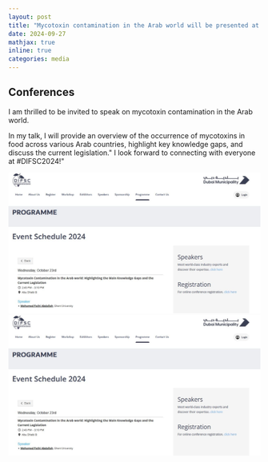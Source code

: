 ```yaml
---
layout: post
title: "Mycotoxin contamination in the Arab world will be presented at the 18th Dubai International Food Safety in Dubai, UAE"
date: 2024-09-27
mathjax: true
inline: true
categories: media
---
```


## Conferences

I am thrilled to be invited to speak on mycotoxin contamination in the Arab world. 

In my talk, I will provide an overview of the occurrence of mycotoxins in food across various Arab countries, highlight key knowledge gaps, and discuss the current legislation."
I look forward to connecting with everyone at #DIFSC2024!"

<div class="image-container">
  <img class="conferences" src="/images/2024_09_27.JPG" alt="Conferences">
  <img class="conferences-image" src="/images/2024_09_27.JPG" alt="Conferences">
</div>


<style>
    .a2a_kit {
        float: right; /* Float the div to the right */
        margin: 10px; /* Add some margin for spacing */
    }
</style>

<!-- AddToAny BEGIN -->
<div class="a2a_kit a2a_kit_size_32 a2a_default_style">
    <a class="a2a_dd" href="https://www.addtoany.com/share"></a>
    <a class="a2a_button_facebook"></a>
    <a class="a2a_button_linkedin"></a>
    <a class="a2a_button_x"></a>
    <a class="a2a_button_microsoft_teams"></a>
    <a class="a2a_button_whatsapp"></a>
    <a class="a2a_button_pinterest"></a>
    <a class="a2a_button_email"></a>
</div>
<script>
    var a2a_config = a2a_config || {};
    a2a_config.num_services = 12;
</script>
<script async src="https://static.addtoany.com/menu/page.js"></script>
<!-- AddToAny END -->
